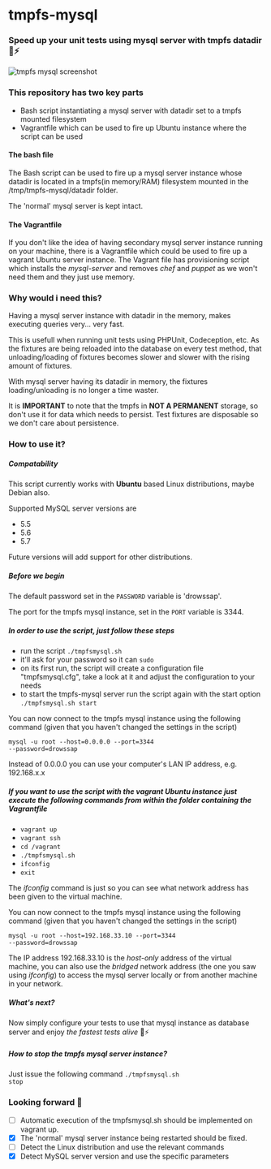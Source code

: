 # tmpfs-mysql

### Speed up your unit tests using mysql server with tmpfs datadir :runner::zap:

![tmpfs mysql screenshot](http://martingeorg.github.io/tmpfsmysqlscreen.png)

### This repository has two key parts
- Bash script instantiating a mysql server with datadir set to a tmpfs mounted filesystem
- Vagrantfile which can be used to fire up Ubuntu instance where the script can be used


#### The bash file
The Bash script can be used to fire up a mysql server instance whose datadir is located
in a tmpfs(in memory/RAM) filesystem mounted in the /tmp/tmpfs-mysql/datadir folder.

The 'normal' mysql server is kept intact.


#### The Vagrantfile
If you don't like the idea of having secondary mysql server instance running on your machine, there is a Vagrantfile
which could be used to fire up a vagrant Ubuntu server instance.
The Vagrant file has provisioning script which installs the *mysql-server* and removes *chef* and *puppet*
as we won't need them and they just use memory.

### Why would i need this?
Having a mysql server instance with datadir in the memory, makes executing queries very... very fast.

This is usefull when running unit tests using PHPUnit, Codeception, etc. As the fixtures are being reloaded into the
database on every test method, that unloading/loading of fixtures becomes slower and slower with the rising amount of fixtures.

With mysql server having its datadir in memory, the fixtures loading/unloading is no longer a time waster.

It is **IMPORTANT** to note that the tmpfs in **NOT A PERMANENT** storage, so don't use it for data which needs to persist.
Test fixtures are disposable so we don't care about persistence.


### How to use it?

##### Compatability
This script currently works with **Ubuntu** based Linux distributions, maybe Debian also.

Supported MySQL server versions are
- 5.5
- 5.6
- 5.7

Future versions will add support for other distributions.

##### Before we begin
The default password set in the <code>PASSWORD</code> variable is 'drowssap'.

The port for the tmpfs mysql instance, set in the <code>PORT</code> variable is 3344.


##### In order to use the script, just follow these steps
- run the script
  <code>./tmpfsmysql.sh</code>
- it'll ask for your password so it can <code>sudo</code>
- on its first run, the script will create a configuration file "tmpfsmysql.cfg", take a look at it and adjust the configuration to your needs
- to start the tmpfs-mysql server run the script again with the start option
  <code>./tmpfsmysql.sh start</code>

You can now connect to the tmpfs mysql instance using the following command (given that you haven't changed the settings in the script)

<code>mysql -u root --host=0.0.0.0 --port=3344 --password=drowssap</code>

Instead of 0.0.0.0 you can use your computer's LAN IP address, e.g. 192.168.x.x


##### If you want to use the script with the vagrant Ubuntu instance just execute the following commands from within the folder containing the Vagrantfile
- <code>vagrant up</code>
- <code>vagrant ssh</code>
- <code>cd /vagrant</code>
- <code>./tmpfsmysql.sh</code>
- <code>ifconfig</code>
- <code>exit</code>

The *ifconfig* command is just so you can see what network address has been given to the virtual machine.

You can now connect to the tmpfs mysql instance using the following command (given that you haven't changed the settings in the script)

<code>mysql -u root --host=192.168.33.10 --port=3344 --password=drowssap</code>

The IP address 192.168.33.10 is the *host-only* address of the virtual machine, you can also use the *bridged* network address (the one you saw using *ifconfig*) to access the mysql server locally or from another machine in your network.


##### What's next?
Now simply configure your tests to use that mysql instance as database server and enjoy *the fastest tests alive* :runner::zap:


##### How to stop the tmpfs mysql server instance?
Just issue the following command <code>./tmpfsmysql.sh stop</code>


### Looking forward :construction:
- [ ] Automatic execution of the tmpfsmysql.sh should be implemented on vagrant up.
- [x] The 'normal' mysql server instance being restarted should be fixed.
- [ ] Detect the Linux distribution and use the relevant commands
- [x] Detect MySQL server version and use the specific parameters
